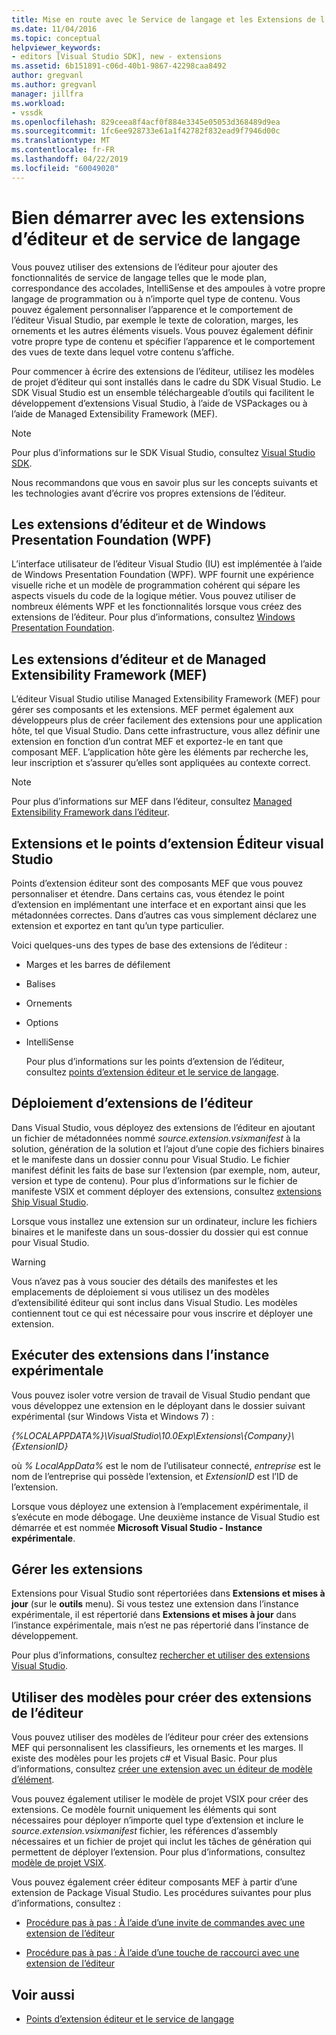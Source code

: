 ```yaml
---
title: Mise en route avec le Service de langage et les Extensions de l’éditeur | Microsoft Docs
ms.date: 11/04/2016
ms.topic: conceptual
helpviewer_keywords:
- editors [Visual Studio SDK], new - extensions
ms.assetid: 6b151891-c06d-40b1-9867-42298caa8492
author: gregvanl
ms.author: gregvanl
manager: jillfra
ms.workload:
- vssdk
ms.openlocfilehash: 829ceea8f4acf0f884e3345e05053d368489d9ea
ms.sourcegitcommit: 1fc6ee928733e61a1f42782f832ead9f7946d00c
ms.translationtype: MT
ms.contentlocale: fr-FR
ms.lasthandoff: 04/22/2019
ms.locfileid: "60049020"
---
```

# <a name="get-started-with-language-service-and-editor-extensions"></a>Bien démarrer avec les extensions d’éditeur et de service de langage
Vous pouvez utiliser des extensions de l’éditeur pour ajouter des fonctionnalités de service de langage telles que le mode plan, correspondance des accolades, IntelliSense et des ampoules à votre propre langage de programmation ou à n’importe quel type de contenu. Vous pouvez également personnaliser l’apparence et le comportement de l’éditeur Visual Studio, par exemple le texte de coloration, marges, les ornements et les autres éléments visuels. Vous pouvez également définir votre propre type de contenu et spécifier l’apparence et le comportement des vues de texte dans lequel votre contenu s’affiche.

 Pour commencer à écrire des extensions de l’éditeur, utilisez les modèles de projet d’éditeur qui sont installés dans le cadre du SDK Visual Studio. Le SDK Visual Studio est un ensemble téléchargeable d’outils qui facilitent le développement d’extensions Visual Studio, à l’aide de VSPackages ou à l’aide de Managed Extensibility Framework (MEF).

> [!NOTE]
>  Pour plus d’informations sur le SDK Visual Studio, consultez [Visual Studio SDK](../extensibility/visual-studio-sdk.md).

 Nous recommandons que vous en savoir plus sur les concepts suivants et les technologies avant d’écrire vos propres extensions de l’éditeur.

## <a name="the-windows-presentation-foundation-wpf-and-editor-extensions"></a>Les extensions d’éditeur et de Windows Presentation Foundation (WPF)
 L’interface utilisateur de l’éditeur Visual Studio (IU) est implémentée à l’aide de Windows Presentation Foundation (WPF). WPF fournit une expérience visuelle riche et un modèle de programmation cohérent qui sépare les aspects visuels du code de la logique métier. Vous pouvez utiliser de nombreux éléments WPF et les fonctionnalités lorsque vous créez des extensions de l’éditeur. Pour plus d’informations, consultez [Windows Presentation Foundation](/dotnet/framework/wpf/index).

## <a name="the-managed-extensibility-framework-mef-and-editor-extensions"></a>Les extensions d’éditeur et de Managed Extensibility Framework (MEF)
 L’éditeur Visual Studio utilise Managed Extensibility Framework (MEF) pour gérer ses composants et les extensions. MEF permet également aux développeurs plus de créer facilement des extensions pour une application hôte, tel que Visual Studio. Dans cette infrastructure, vous allez définir une extension en fonction d’un contrat MEF et exportez-le en tant que composant MEF. L’application hôte gère les éléments par recherche les, leur inscription et s’assurer qu’elles sont appliquées au contexte correct.

> [!NOTE]
>  Pour plus d’informations sur MEF dans l’éditeur, consultez [Managed Extensibility Framework dans l’éditeur](../extensibility/managed-extensibility-framework-in-the-editor.md).

## <a name="visual-studio-editor-extension-points-and-extensions"></a>Extensions et le points d’extension Éditeur visual Studio
 Points d’extension éditeur sont des composants MEF que vous pouvez personnaliser et étendre. Dans certains cas, vous étendez le point d’extension en implémentant une interface et en exportant ainsi que les métadonnées correctes. Dans d’autres cas vous simplement déclarez une extension et exportez en tant qu’un type particulier.

 Voici quelques-uns des types de base des extensions de l’éditeur :

- Marges et les barres de défilement

- Balises

- Ornements

- Options

- IntelliSense

  Pour plus d’informations sur les points d’extension de l’éditeur, consultez [points d’extension éditeur et le service de langage](../extensibility/language-service-and-editor-extension-points.md).

## <a name="deploying-editor-extensions"></a>Déploiement d’extensions de l’éditeur
 Dans Visual Studio, vous déployez des extensions de l’éditeur en ajoutant un fichier de métadonnées nommé *source.extension.vsixmanifest* à la solution, génération de la solution et l’ajout d’une copie des fichiers binaires et le manifeste dans un dossier connu pour Visual Studio. Le fichier manifest définit les faits de base sur l’extension (par exemple, nom, auteur, version et type de contenu). Pour plus d’informations sur le fichier de manifeste VSIX et comment déployer des extensions, consultez [extensions Ship Visual Studio](../extensibility/shipping-visual-studio-extensions.md).

 Lorsque vous installez une extension sur un ordinateur, inclure les fichiers binaires et le manifeste dans un sous-dossier du dossier qui est connue pour Visual Studio.

> [!WARNING]
>  Vous n’avez pas à vous soucier des détails des manifestes et les emplacements de déploiement si vous utilisez un des modèles d’extensibilité éditeur qui sont inclus dans Visual Studio. Les modèles contiennent tout ce qui est nécessaire pour vous inscrire et déployer une extension.

## <a name="run-extensions-in-the-experimental-instance"></a>Exécuter des extensions dans l’instance expérimentale
 Vous pouvez isoler votre version de travail de Visual Studio pendant que vous développez une extension en le déployant dans le dossier suivant expérimental (sur Windows Vista et Windows 7) :

 *{%LOCALAPPDATA%}\VisualStudio\10.0Exp\Extensions\\{Company}\\{ExtensionID}*

 où *% LocalAppData%* est le nom de l’utilisateur connecté, *entreprise* est le nom de l’entreprise qui possède l’extension, et *ExtensionID* est l’ID de l’extension.

 Lorsque vous déployez une extension à l’emplacement expérimentale, il s’exécute en mode débogage. Une deuxième instance de Visual Studio est démarrée et est nommée **Microsoft Visual Studio - Instance expérimentale**.

## <a name="manage-extensions"></a>Gérer les extensions
 Extensions pour Visual Studio sont répertoriées dans **Extensions et mises à jour** (sur le **outils** menu). Si vous testez une extension dans l’instance expérimentale, il est répertorié dans **Extensions et mises à jour** dans l’instance expérimentale, mais n’est ne pas répertorié dans l’instance de développement.

 Pour plus d’informations, consultez [rechercher et utiliser des extensions Visual Studio](../ide/finding-and-using-visual-studio-extensions.md).

## <a name="use-templates-to-create-editor-extensions"></a>Utiliser des modèles pour créer des extensions de l’éditeur
 Vous pouvez utiliser des modèles de l’éditeur pour créer des extensions MEF qui personnalisent les classifieurs, les ornements et les marges. Il existe des modèles pour les projets c# et Visual Basic. Pour plus d’informations, consultez [créer une extension avec un éditeur de modèle d’élément](../extensibility/creating-an-extension-with-an-editor-item-template.md).

 Vous pouvez également utiliser le modèle de projet VSIX pour créer des extensions. Ce modèle fournit uniquement les éléments qui sont nécessaires pour déployer n’importe quel type d’extension et inclure le *source.extension.vsixmanifest* fichier, les références d’assembly nécessaires et un fichier de projet qui inclut les tâches de génération qui permettent de déployer l’extension. Pour plus d’informations, consultez [modèle de projet VSIX](../extensibility/vsix-project-template.md).

 Vous pouvez également créer éditeur composants MEF à partir d’une extension de Package Visual Studio. Les procédures suivantes pour plus d’informations, consultez :

- [Procédure pas à pas : À l’aide d’une invite de commandes avec une extension de l’éditeur](../extensibility/walkthrough-using-a-shell-command-with-an-editor-extension.md)

- [Procédure pas à pas : À l’aide d’une touche de raccourci avec une extension de l’éditeur](../extensibility/walkthrough-using-a-shortcut-key-with-an-editor-extension.md)

## <a name="see-also"></a>Voir aussi
- [Points d’extension éditeur et le service de langage](../extensibility/language-service-and-editor-extension-points.md)